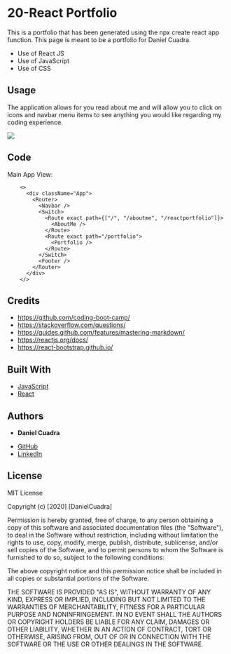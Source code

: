 # 20-React Portfolio

This is a portfolio that has been generated using the npx create react app function. This page is meant to be a portfolio for Daniel Cuadra.

* Use of React JS
* Use of JavaScript
* Use of CSS

## Usage

The application allows for you read about me and will allow you to click on icons and navbar menu items to see anything you would like regarding my coding experience.

<img src="./reactportfolio.gif">

## Code

Main App View:

```
    <>
      <div className="App">
        <Router>
          <Navbar />
          <Switch>
            <Route exact path={["/", "/aboutme", "/reactportfolio"]}>
              <AboutMe />
            </Route>
            <Route exact path="/portfolio">
              <Portfolio />
            </Route>
          </Switch>
          <Footer />
        </Router>
      </div>
    </>
```

## Credits

* https://github.com/coding-boot-camp/
* https://stackoverflow.com/questions/
* https://guides.github.com/features/mastering-markdown/
* https://reactjs.org/docs/
* https://react-bootstrap.github.io/

## Built With

* [JavaScript](https://developer.mozilla.org/en-US/docs/Web/JavaScript)
* [React](https://reactjs.org/)

## Authors

* **Daniel Cuadra** 

- [GitHub](https://github.com/DCuadra85)
- [LinkedIn](https://www.linkedin.com/in/daniel-cuadra-3705aa39/)


## License

MIT License

Copyright (c) [2020] [DanielCuadra]

Permission is hereby granted, free of charge, to any person obtaining a copy
of this software and associated documentation files (the "Software"), to deal
in the Software without restriction, including without limitation the rights
to use, copy, modify, merge, publish, distribute, sublicense, and/or sell
copies of the Software, and to permit persons to whom the Software is
furnished to do so, subject to the following conditions:

The above copyright notice and this permission notice shall be included in all
copies or substantial portions of the Software.

THE SOFTWARE IS PROVIDED "AS IS", WITHOUT WARRANTY OF ANY KIND, EXPRESS OR
IMPLIED, INCLUDING BUT NOT LIMITED TO THE WARRANTIES OF MERCHANTABILITY,
FITNESS FOR A PARTICULAR PURPOSE AND NONINFRINGEMENT. IN NO EVENT SHALL THE
AUTHORS OR COPYRIGHT HOLDERS BE LIABLE FOR ANY CLAIM, DAMAGES OR OTHER
LIABILITY, WHETHER IN AN ACTION OF CONTRACT, TORT OR OTHERWISE, ARISING FROM,
OUT OF OR IN CONNECTION WITH THE SOFTWARE OR THE USE OR OTHER DEALINGS IN THE
SOFTWARE.